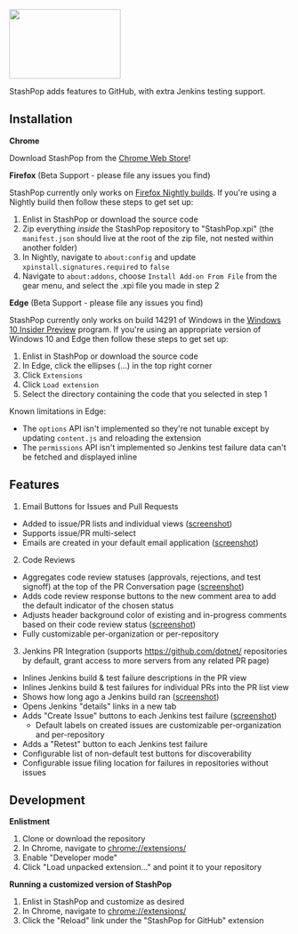 <img src="https://github.com/dpoeschl/StashPop/blob/master/images/stashpop2_logo.png" width="200" height="125"/>

StashPop adds features to GitHub, with extra Jenkins testing support.

**Installation**
----------------

**Chrome**

Download StashPop from the [Chrome Web Store](https://chrome.google.com/webstore/detail/stashpop/nghjdgghnnljcdgaicggnlbmojcaedhl)!

**Firefox** (Beta Support - please file any issues you find)

StashPop currently only works on [Firefox Nightly builds](https://nightly.mozilla.org/). If you're using a Nightly build then follow these steps to get set up:

1. Enlist in StashPop or download the source code
2. Zip everything *inside* the StashPop repository to "StashPop.xpi" (the `manifest.json` should live at the root of the zip file, not nested within another folder) 
3. In Nightly, navigate to `about:config` and update `xpinstall.signatures.required` to `false`
4. Navigate to `about:addons`, choose `Install Add-on From File` from the gear menu, and select the .xpi file you made in step 2

**Edge** (Beta Support - please file any issues you find)

StashPop currently only works on build 14291 of Windows in the [Windows 10 Insider Preview](https://insider.windows.com/) program.  If you're using an appropriate version of Windows 10 and Edge then follow these steps to get set up:

1. Enlist in StashPop or download the source code
2. In Edge, click the ellipses (...) in the top right corner
3. Click `Extensions`
4. Click `Load extension`
5. Select the directory containing the code that you selected in step 1

Known limitations in Edge:
- The `options` API isn't implemented so they're not tunable except by updating `content.js` and reloading the extension
- The `permissions` API isn't implemented so Jenkins test failure data can't be fetched and displayed inline

**Features**
-------------

1. Email Buttons for Issues and Pull Requests
  - Added to issue/PR lists and individual views (<a href="screenshots/issueslist.png" target="_blank">screenshot</a>)
  - Supports issue/PR multi-select
  - Emails are created in your default email application (<a href="screenshots/issueemail.png" target="_blank">screenshot</a>)

2. Code Reviews
  - Aggregates code review statuses (approvals, rejections, and test signoff) at the top of the PR Conversation page (<a href="screenshots/codereviewsignoffaggregation.png" target="_blank">screenshot</a>)
  - Adds code review response buttons to the new comment area to add the default indicator of the chosen status
  - Adjusts header background color of existing and in-progress comments based on their code review status (<a href="screenshots/codereviewhighlightingandbuttons.png" target="_blank">screenshot</a>)
  - Fully customizable per-organization or per-repository

3. Jenkins PR Integration (supports https://github.com/dotnet/ repositories by default, grant access to more servers from any related PR page)
  - Inlines Jenkins build & test failure descriptions in the PR view
  - Inlines Jenkins build & test failures for individual PRs into the PR list view
  - Shows how long ago a Jenkins build ran (<a href="screenshots/jenkinsresults.png" target="_blank">screenshot</a>)
  - Opens Jenkins "details" links in a new tab
  - Adds "Create Issue" buttons to each Jenkins test failure (<a href="screenshots/createdissue.png" target="_blank">screenshot</a>)
      - Default labels on created issues are customizable per-organization and per-repository
  - Adds a "Retest" button to each Jenkins test failure
  - Configurable list of non-default test buttons for discoverability
  - Configurable issue filing location for failures in repositories without issues

**Development**
---------------

**Enlistment**

1. Clone or download the repository
2. In Chrome, navigate to [chrome://extensions/](chrome://extensions/)
3. Enable "Developer mode"
4. Click "Load unpacked extension..." and point it to your repository

**Running a customized version of StashPop**

1. Enlist in StashPop and customize as desired
2. In Chrome, navigate to [chrome://extensions/](chrome://extensions/)
3. Click the "Reload" link under the "StashPop for GitHub" extension
